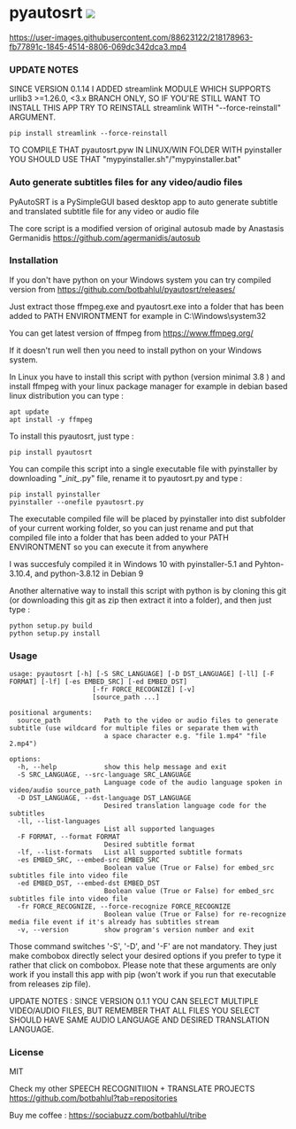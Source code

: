 # pyautosrt <a href="https://pypi.python.org/pypi/pyautosrt"><img src="https://img.shields.io/pypi/v/pyautosrt.svg"></img></a>



https://user-images.githubusercontent.com/88623122/218178963-fb77891c-1845-4514-8806-069dc342dca3.mp4

### UPDATE NOTES
SINCE VERSION 0.1.14 I ADDED streamlink MODULE WHICH SUPPORTS urllib3 >=1.26.0, <3.x BRANCH ONLY, SO IF YOU'RE STILL WANT TO INSTALL THIS APP TRY TO REINSTALL streamlink WITH \"--force-reinstall\" ARGUMENT.
```
pip install streamlink --force-reinstall
```

TO COMPILE THAT pyautosrt.pyw IN LINUX/WIN FOLDER WITH pyinstaller YOU SHOULD USE THAT \"mypyinstaller.sh\"/\"mypyinstaller.bat\"

### Auto generate subtitles files for any video/audio files

PyAutoSRT is a PySimpleGUI based desktop app to auto generate subtitle and translated subtitle file for any video or audio file

The core script is a modified version of original autosub made by Anastasis Germanidis
https://github.com/agermanidis/autosub

### Installation

If you don't have python on your Windows system you can try compiled version from https://github.com/botbahlul/pyautosrt/releases/

Just extract those ffmpeg.exe and pyautosrt.exe into a folder that has been added to PATH ENVIRONTMENT for example in C:\Windows\system32

You can get latest version of ffmpeg from https://www.ffmpeg.org/

If it doesn't run well then you need to install python on your Windows system.

In Linux you have to install this script with python (version minimal 3.8 ) and install ffmpeg with your linux package manager for example in debian based linux distribution you can type :

```
apt update
apt install -y ffmpeg
```

To install this pyautosrt, just type :
```
pip install pyautosrt
```

You can compile this script into a single executable file with pyinstaller by downloading "\__init\__.py" file, rename it to pyautosrt.py and type :
```
pip install pyinstaller
pyinstaller --onefile pyautosrt.py
```

The executable compiled file will be placed by pyinstaller into dist subfolder of your current working folder, so you can just rename and put that compiled file into a folder that has been added to your PATH ENVIRONTMENT so you can execute it from anywhere

I was succesfuly compiled it in Windows 10 with pyinstaller-5.1 and Pyhton-3.10.4, and python-3.8.12 in Debian 9

Another alternative way to install this script with python is by cloning this git (or downloading this git as zip then extract it into a folder), and then just type :

```
python setup.py build
python setup.py install
```

### Usage 

```
usage: pyautosrt [-h] [-S SRC_LANGUAGE] [-D DST_LANGUAGE] [-ll] [-F FORMAT] [-lf] [-es EMBED_SRC] [-ed EMBED_DST]
                     [-fr FORCE_RECOGNIZE] [-v]
                     [source_path ...]

positional arguments:
  source_path           Path to the video or audio files to generate subtitle (use wildcard for multiple files or separate them with
                        a space character e.g. "file 1.mp4" "file 2.mp4")

options:
  -h, --help            show this help message and exit
  -S SRC_LANGUAGE, --src-language SRC_LANGUAGE
                        Language code of the audio language spoken in video/audio source_path
  -D DST_LANGUAGE, --dst-language DST_LANGUAGE
                        Desired translation language code for the subtitles
  -ll, --list-languages
                        List all supported languages
  -F FORMAT, --format FORMAT
                        Desired subtitle format
  -lf, --list-formats   List all supported subtitle formats
  -es EMBED_SRC, --embed-src EMBED_SRC
                        Boolean value (True or False) for embed_src subtitles file into video file
  -ed EMBED_DST, --embed-dst EMBED_DST
                        Boolean value (True or False) for embed_src subtitles file into video file
  -fr FORCE_RECOGNIZE, --force-recognize FORCE_RECOGNIZE
                        Boolean value (True or False) for re-recognize media file event if it's already has subtitles stream
  -v, --version         show program's version number and exit
```

Those command switches \'-S\', \'-D\', and \'-F\' are not mandatory. They just make combobox directly select your desired options if you prefer to type it rather that click on combobox. Please note that these arguments are only work if you install this app with pip (won't work if you run that executable from releases zip file).

UPDATE NOTES : SINCE VERSION 0.1.1 YOU CAN SELECT MULTIPLE VIDEO/AUDIO FILES, BUT REMEMBER THAT ALL FILES YOU SELECT SHOULD HAVE SAME AUDIO LANGUAGE AND DESIRED TRANSLATION LANGUAGE.

### License

MIT

Check my other SPEECH RECOGNITIION + TRANSLATE PROJECTS https://github.com/botbahlul?tab=repositories

Buy me coffee : https://sociabuzz.com/botbahlul/tribe
